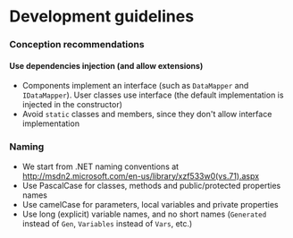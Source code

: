 # Development guidelines #
### Conception recommendations ###
#### Use dependencies injection (and allow extensions) ####
  * Components implement an interface (such as `DataMapper` and `IDataMapper`). User classes use interface (the default implementation is injected in the constructor)
  * Avoid `static` classes and members, since they don't allow interface implementation

### Naming ###
  * We start from .NET naming conventions at http://msdn2.microsoft.com/en-us/library/xzf533w0(vs.71).aspx
  * Use PascalCase for classes, methods and public/protected properties names
  * Use camelCase for parameters, local variables and private properties
  * Use long (explicit) variable names, and no short names (`Generated` instead of `Gen`, `Variables` instead of `Vars`, etc.)